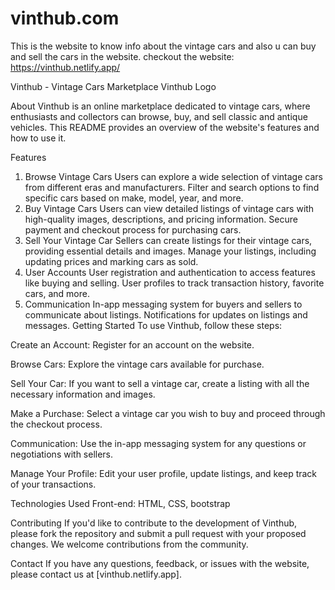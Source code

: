 # vinthub.com
This is the website to know info about the vintage cars and also u can buy and sell the cars in the website.
checkout the website: https://vinthub.netlify.app/

Vinthub - Vintage Cars Marketplace
Vinthub Logo

About
Vinthub is an online marketplace dedicated to vintage cars, where enthusiasts and collectors can browse, buy, and sell classic and antique vehicles. This README provides an overview of the website's features and how to use it.

Features
1. Browse Vintage Cars
Users can explore a wide selection of vintage cars from different eras and manufacturers.
Filter and search options to find specific cars based on make, model, year, and more.
2. Buy Vintage Cars
Users can view detailed listings of vintage cars with high-quality images, descriptions, and pricing information.
Secure payment and checkout process for purchasing cars.
3. Sell Your Vintage Car
Sellers can create listings for their vintage cars, providing essential details and images.
Manage your listings, including updating prices and marking cars as sold.
4. User Accounts
User registration and authentication to access features like buying and selling.
User profiles to track transaction history, favorite cars, and more.
5. Communication
In-app messaging system for buyers and sellers to communicate about listings.
Notifications for updates on listings and messages.
Getting Started
To use Vinthub, follow these steps:

Create an Account: Register for an account on the website.

Browse Cars: Explore the vintage cars available for purchase.

Sell Your Car: If you want to sell a vintage car, create a listing with all the necessary information and images.

Make a Purchase: Select a vintage car you wish to buy and proceed through the checkout process.

Communication: Use the in-app messaging system for any questions or negotiations with sellers.

Manage Your Profile: Edit your user profile, update listings, and keep track of your transactions.

Technologies Used
Front-end: HTML, CSS, bootstrap

Contributing
If you'd like to contribute to the development of Vinthub, please fork the repository and submit a pull request with your proposed changes. We welcome contributions from the community.

Contact
If you have any questions, feedback, or issues with the website, please contact us at [vinthub.netlify.app].
